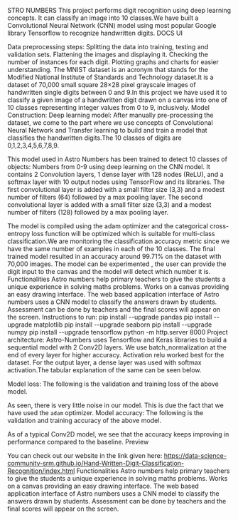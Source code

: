STRO NUMBERS
This project performs digit recognition using deep learning concepts. It can classify an image into 10 classes.We have built a Convolutional Neural Network (CNN) model using most popular Google library Tensorflow to recognize handwritten digits.
DOCS UI 

Data preprocessing steps:
 Splitting the data into training, testing and validation sets.
 Flattening the images and displaying it.
 Checking the number of instances for each digit.
 Plotting graphs and charts for easier understanding.
The MNIST dataset is an acronym that stands for the Modified National Institute of Standards and Technology dataset.It is a dataset of 70,000 small square 28×28 pixel grayscale images of handwritten single digits between 0 and 9.In this project we have used it to classify a given image of a handwritten digit drawn on a canvas into one of 10 classes representing integer values from 0 to 9, inclusively.
Model Construction:
Deep learning model: After manually pre-processing the dataset, we come to the part where we use concepts of Convolutional Neural Network and Transfer learning to build and train a model that classifies the handwritten digits.The 10 classes of digits are 0,1,2,3,4,5,6,7,8,9.

 This model used in Astro Numbers has been trained to detect 10 classes of objects: Numbers from 0-9 using deep learning on the CNN model. It contains 2 Convolution layers, 1 dense layer with 128 nodes (ReLU), and a softmax layer with 10 output nodes using TensorFlow and its libraries.
 The first convolutional layer is added with a small filter size (3,3) and a modest number of filters (64) followed by a max pooling layer.
 The second convolutional layer is added with a small filter size (3,3) and a modest number of filters (128) followed by a max pooling layer.



 The model is compiled using the adam optimizer and the categorical cross-entropy loss function will be optimized which is suitable for multi-class classification.We are monitoring the classification accuracy metric since we have the same number of examples in each of the 10 classes.
 The final trained model resulted in an accuracy around 99.71% on the dataset with 70,000 images.
 The model can be experimented , the user can provide the digit input to the canvas and the model will detect which number it is.
Functionalities
 Astro numbers help primary teachers to give the students a unique experience in solving maths problems.
 Works on a canvas providing an easy drawing interface.
 The web based application interface of Astro numbers uses a CNN model to classify the answers drawn by students.
 Assessment can be done by teachers and the final scores will appear on the screen.
Instructions to run:
 pip install --upgrade pandas
 pip install --upgrade matplotlib
 pip install --upgrade seaborn
 pip install --upgrade numpy
 pip install --upgrade tensorflow
 python -m http.server 8000
Project architecture:
Astro-Numbers uses Tensorflow and Keras libraries to build a sequential model with 2 Conv2D layers. We use batch_normalization at the end of every layer for higher accuracy. Activation relu worked best for the dataset. For the output layer, a dense layer was used with softmax activation.The tabular explanation of the same can be seen below.




Model loss:
The following is the validation and training loss of the above model.




As seen, there is very little noise in our model. This is due the fact that we have used the `adam` optimizer.
Model accuracy:
The following is the validation and training accuracy of the above model.




As of a typical Conv2D model, we see that the accuracy keeps improving in performance compared to the baseline.
Preview




You can check out our website in the link given here: https://data-science-community-srm.github.io/Hand-Written-Digit-Classification-Recognition/index.html
Functionalities
 Astro numbers help primary teachers to give the students a unique experience in solving maths problems.
 Works on a canvas providing an easy drawing interface.
 The web based application interface of Astro numbers uses a CNN model to classify the answers drawn by students.
 Assessment can be done by teachers and the final scores will appear on the screen.
